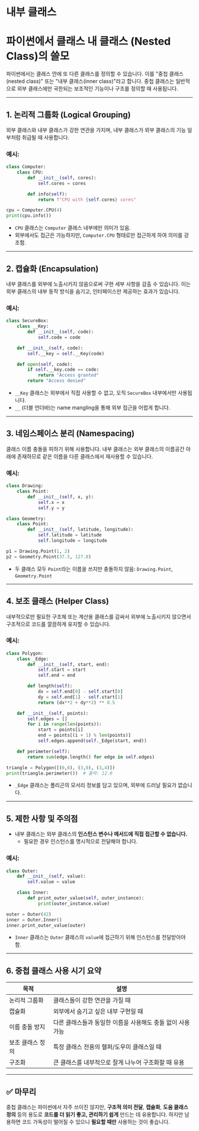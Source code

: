 # 내부 클래스

# 파이썬에서 클래스 내 클래스 (Nested Class)의 쓸모

파이썬에서는 클래스 안에 또 다른 클래스를 정의할 수 있습니다. 이를 "중첩 클래스(nested class)" 또는 "내부 클래스(inner class)"라고 합니다. 중첩 클래스는 일반적으로 외부 클래스에만 국한되는 보조적인 기능이나 구조를 정의할 때 사용됩니다.

---

## 1. 논리적 그룹화 (Logical Grouping)

외부 클래스와 내부 클래스가 강한 연관을 가지며, 내부 클래스가 외부 클래스의 기능 일부처럼 취급될 때 사용합니다.

### 예시:

```python
class Computer:
    class CPU:
        def __init__(self, cores):
            self.cores = cores

        def info(self):
            return f"CPU with {self.cores} cores"

cpu = Computer.CPU(4)
print(cpu.info())

```

- `CPU` 클래스는 `Computer` 클래스 내부에만 의미가 있음.
- 외부에서도 접근은 가능하지만, `Computer.CPU` 형태로만 접근하게 하여 의미를 강조함.

---

## 2. 캡슐화 (Encapsulation)

내부 클래스를 외부에 노출시키지 않음으로써 구현 세부 사항을 감출 수 있습니다. 이는 외부 클래스의 내부 동작 방식을 숨기고, 인터페이스만 제공하는 효과가 있습니다.

### 예시:

```python
class SecureBox:
    class __Key:
        def __init__(self, code):
            self.code = code

    def __init__(self, code):
        self.__key = self.__Key(code)

    def open(self, code):
        if self.__key.code == code:
            return "Access granted"
        return "Access denied"

```

- `__Key` 클래스는 외부에서 직접 사용할 수 없고, 오직 `SecureBox` 내부에서만 사용됩니다.
- `__` (더블 언더바)는 name mangling을 통해 외부 접근을 어렵게 합니다.

---

## 3. 네임스페이스 분리 (Namespacing)

클래스 이름 충돌을 피하기 위해 사용합니다. 내부 클래스는 외부 클래스의 이름공간 아래에 존재하므로 같은 이름을 다른 클래스에서 재사용할 수 있습니다.

### 예시:

```python
class Drawing:
    class Point:
        def __init__(self, x, y):
            self.x = x
            self.y = y

class Geometry:
    class Point:
        def __init__(self, latitude, longitude):
            self.latitude = latitude
            self.longitude = longitude

p1 = Drawing.Point(1, 2)
p2 = Geometry.Point(37.5, 127.0)

```

- 두 클래스 모두 `Point`라는 이름을 쓰지만 충돌하지 않음: `Drawing.Point`, `Geometry.Point`

---

## 4. 보조 클래스 (Helper Class)

내부적으로만 필요한 구조체 또는 계산용 클래스를 감싸서 외부에 노출시키지 않으면서 구조적으로 코드를 깔끔하게 유지할 수 있습니다.

### 예시:

```python
class Polygon:
    class _Edge:
        def __init__(self, start, end):
            self.start = start
            self.end = end

        def length(self):
            dx = self.end[0] - self.start[0]
            dy = self.end[1] - self.start[1]
            return (dx**2 + dy**2) ** 0.5

    def __init__(self, points):
        self.edges = []
        for i in range(len(points)):
            start = points[i]
            end = points[(i + 1) % len(points)]
            self.edges.append(self._Edge(start, end))

    def perimeter(self):
        return sum(edge.length() for edge in self.edges)

triangle = Polygon([(0,0), (3,0), (3,4)])
print(triangle.perimeter())  # 출력: 12.0

```

- `_Edge` 클래스는 폴리곤의 모서리 정보를 담고 있으며, 외부에 드러날 필요가 없습니다.

---

## 5. 제한 사항 및 주의점

- 내부 클래스는 외부 클래스의 **인스턴스 변수나 메서드에 직접 접근할 수 없습니다.**
    - 필요한 경우 인스턴스를 명시적으로 전달해야 합니다.

### 예시:

```python
class Outer:
    def __init__(self, value):
        self.value = value

    class Inner:
        def print_outer_value(self, outer_instance):
            print(outer_instance.value)

outer = Outer(42)
inner = Outer.Inner()
inner.print_outer_value(outer)

```

- `Inner` 클래스는 `Outer` 클래스의 `value`에 접근하기 위해 인스턴스를 전달받아야 함.

---

## 6. 중첩 클래스 사용 시기 요약

| 목적 | 설명 |
| --- | --- |
| 논리적 그룹화 | 클래스들이 강한 연관을 가질 때 |
| 캡슐화 | 외부에서 숨기고 싶은 내부 구현일 때 |
| 이름 충돌 방지 | 다른 클래스들과 동일한 이름을 사용해도 충돌 없이 사용 가능 |
| 보조 클래스 정의 | 특정 클래스 전용의 헬퍼/도우미 클래스일 때 |
| 구조화 | 큰 클래스를 내부적으로 잘게 나누어 구조화할 때 유용 |

---

## ✅ 마무리

중첩 클래스는 파이썬에서 자주 쓰이진 않지만, **구조적 의미 전달**, **캡슐화**, **도움 클래스 정의** 등의 용도로 **코드를 더 읽기 좋고, 관리하기 쉽게** 만드는 데 유용합니다. 하지만 남용하면 코드 가독성이 떨어질 수 있으니 **필요할 때만** 사용하는 것이 좋습니다.